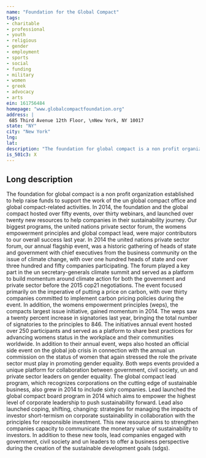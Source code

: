```yaml
---
name: "Foundation for the Global Compact"
tags:
- charitable
- professional
- youth
- religious
- gender
- employment
- sports
- social
- funding
- military
- women
- greek
- advocacy
- arts
ein: 161756484
homepage: "www.globalcompactfoundation.org"
address: |
 685 Third Avenue 12th Floor, \nNew York, NY 10017
state: "NY"
city: "New York"
lng: 
lat: 
description: "The foundation for global compact is a non profit organization established to help raise funds to support the work of the un global compact office and global compact-related activities. "
is_501c3: X
---
```


## Long description

The foundation for global compact is a non profit organization established to help raise funds to support the work of the un global compact office and global compact-related activities. In 2014, the foundation and the global compact hosted over fifty events, over thirty webinars, and launched over twenty new resources to help companies in their sustainability journey. Our biggest programs, the united nations private sector forum, the womens empowerment principles and global compact lead, were major contributors to our overall success last year. In 2014 the united nations private sector forum, our annual flagship event, was a historic gathering of heads of state and government with chief executives from the business community on the issue of climate change, with over one hundred heads of state and over three hundred and fifty companies participating. The forum played a key part in the un secretary-generals climate summit and served as a platform to build momentum around climate action for both the government and private sector before the 2015 cop21 negotiations. The event focused primarily on the imperative of putting a price on carbon, with over thirty companies committed to implement carbon pricing policies during the event. In addition, the womens empowerment principles (weps), the compacts largest issue initiative, gained momentum in 2014. The weps saw a twenty percent increase in signatories last year, bringing the total number of signatories to the principles to 846. The initiatives annual event hosted over 250 participants and served as a platform to share best practices for advancing womens status in the workplace and their communities worldwide. In addition to their annual event, weps also hosted an official side event on the global job crisis in connection with the annual un commission on the status of women that again stressed the role the private sector must play in promoting gender equality. Both weps events provided a unique platform for collaboration between government, civil society, un and private sector leaders on gender equality. The global compact lead program, which recognizes corporations on the cutting edge of sustainable business, also grew in 2014 to include sixty companies. Lead launched the global compact board program in 2014 which aims to empower the highest level of corporate leadership to push sustainability forward. Lead also launched coping, shifting, changing: strategies for managing the impacts of investor short-termism on corporate sustainability in collaboration with the principles for responsible investment. This new resource aims to strengthen companies capacity to communicate the monetary value of sustainability to investors. In addition to these new tools, lead companies engaged with government, civil society and un leaders to offer a business perspective during the creation of the sustainable development goals (sdgs). 
